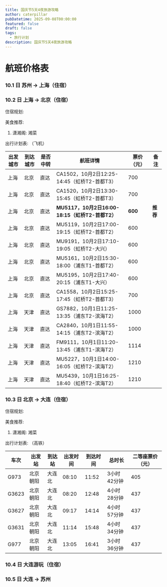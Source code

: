 ```yaml
---
title: 国庆节5天4夜旅游攻略
author: caterpillar
pubDatetime: 2025-09-08T00:00:00
featured: false
draft: false
tags:
  - 旅行计划
description: 国庆节5天4夜旅游攻略
---
```

# 航班价格表

### 10.1 日 苏州 -> 上海（住宿）

### 10.2 日 上海 -> 北京（住宿）

住宿规划:

美食推荐:
1. 潇湘阁: 湘菜

出行计划表: （飞机）

| 出发城市 | 到达城市 | 是否中转 | 航班详情                                        | 票价（元） | 备注       |
| -------- | -------- | -------- | ----------------------------------------------- | ---------- | ---------- |
| 上海     | 北京     | 直达     | CA1502，10月2日12:25-14:45（虹桥T2-首都T3）     | 700        |            |
| 上海     | 北京     | 直达     | CA1520，10月2日13:30-15:45（虹桥T2-首都T3）     | 700        |            |
| 上海     | 北京     | 直达     | **MU5117，10月2日16:00-18:15（虹桥T2-首都T2）** | **600**    | **推荐** |
| 上海     | 北京     | 直达     | MU5119，10月2日17:00-19:15（虹桥T2-首都T2）     | 600        |            |
| 上海     | 北京     | 直达     | MU9191，10月2日17:10-19:05（虹桥T2-大兴）       | 600        |            |
| 上海     | 北京     | 直达     | MU5161，10月2日15:30-18:00（浦东T1-首都T2）     | 600        |            |
| 上海     | 北京     | 直达     | MU5195，10月2日17:40-20:15（浦东T1-大兴）       | 600        |            |
| 上海     | 北京     | 直达     | CA1558，10月2日15:25-17:45（虹桥T2-首都T3）     | 700        |            |
| 上海     | 天津     | 直达     | GS7882，10月1日11:25-13:35（浦东T2-滨海T2）     | 1000       |            |
| 上海     | 天津     | 直达     | CA2840，10月1日11:55-14:15（浦东T2-滨海T2）     | 1000       |            |
| 上海     | 天津     | 直达     | FM9111，10月1日11:20-13:45（浦东T1-滨海T2）     | 1114       |            |
| 上海     | 天津     | 直达     | MU5227，10月1日14:00-16:05（虹桥T2-滨海T2）     | 1210       |            |
| 上海     | 天津     | 直达     | MU5439，10月1日16:25-18:40（虹桥T2-滨海T2）     | 1210       |            |


### 10.3 日 北京 -> 大连（住宿）


住宿规划:

美食推荐:
1. 潇湘阁: 湘菜

出行计划表: （高铁）

| 车次  | 出发站   | 到达站 | 出发时间 | 到达时间 | 总时长      | 二等座票价（元） |
| ----- | -------- | ------ | -------- | -------- | ----------- | ---------------- |
| G973  | 北京朝阳 | 大连北 | 08:10    | 11:52    | 3小时42分钟 | 405              |
| G3623 | 北京朝阳 | 大连北 | 08:20    | 12:48    | 4小时28分钟 | 437              |
| G3627 | 北京朝阳 | 大连北 | 09:17    | 14:14    | 4小时57分钟 | 437              |
| G3631 | 北京朝阳 | 大连北 | 11:14    | 15:48    | 4小时34分钟 | 437              |
| G977  | 北京朝阳 | 大连北 | 13:05    | 16:41    | 3小时36分钟 | 437              |


### 10.4 日 大连游玩（住宿）

### 10.5 日 大连 -> 苏州

